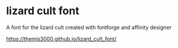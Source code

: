# lizard cult font
A font for the lizard cult created with fontforge and affinity designer

https://themis3000.github.io/lizard_cult_font/
